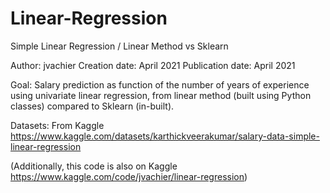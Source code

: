 # Linear-Regression

Simple Linear Regression / Linear Method vs Sklearn

Author: jvachier 
Creation date: April 2021 
Publication date: April 2021 

Goal: Salary prediction as function of the number of years of experience using univariate linear regression, from linear method (built using Python classes) compared to Sklearn (in-built).

Datasets: From Kaggle https://www.kaggle.com/datasets/karthickveerakumar/salary-data-simple-linear-regression

(Additionally, this code is also on Kaggle https://www.kaggle.com/code/jvachier/linear-regression)

